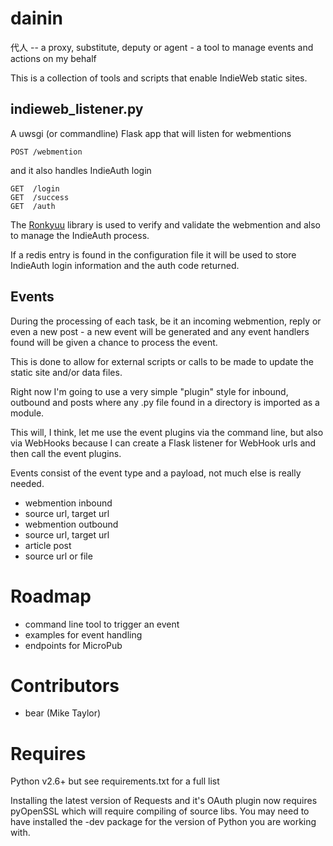 dainin
======

代人 -- a proxy, substitute, deputy or agent - a tool to manage events and
actions on my behalf

This is a collection of tools and scripts that enable IndieWeb static sites.

indieweb_listener.py
--------------------
A uwsgi (or commandline) Flask app that will listen for webmentions

    POST /webmention

and it also handles IndieAuth login

    GET  /login
    GET  /success
    GET  /auth

The [Ronkyuu](https://github.com/bear/ronkyuu) library is used to verify and
validate the webmention and also to manage the IndieAuth process.

If a redis entry is found in the configuration file it will be used to store
IndieAuth login information and the auth code returned.

Events
------
During the processing of each task, be it an incoming webmention, reply or
even a new post - a new event will be generated and any event handlers
found will be given a chance to process the event.

This is done to allow for external scripts or calls to be made to update the
static site and/or data files.

Right now I'm going to use a very simple "plugin" style for inbound, outbound
and posts where any .py file found in a directory is imported as a module. 

This will, I think, let me use the event plugins via the command line, but also
via WebHooks because I can create a Flask listener for WebHook urls and then
call the event plugins.

Events consist of the event type and a payload, not much else is really needed.

* webmention inbound
 * source url, target url
* webmention outbound
 * source url, target url
* article post
 * source url or file

Roadmap
=======
* command line tool to trigger an event
* examples for event handling
* endpoints for MicroPub

Contributors
============
* bear (Mike Taylor)

Requires
========
Python v2.6+ but see requirements.txt for a full list

Installing the latest version of Requests and it's OAuth plugin now requires
pyOpenSSL which will require compiling of source libs. You may need to have
installed the -dev package for the version of Python you are working with.
